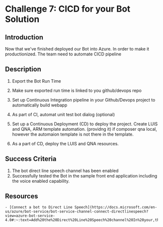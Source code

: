 # Challenge 7: CICD for your Bot Solution

## Introduction
Now that we've finished deployed our Bot into Azure. In order to make it productionized. The team need to automate CICD pipeline
	
## Description
1. Export the Bot Run Time

2. Make sure exported run time is linked to you github/devops repo

3. Set up Continuous Integration pipeline in your Github/Devops project to automatically build webapp 

4. As part of CI, automat unit test bot dialog (optional)

5. Set up a Continuous Deployment (CD) to deploy the project. Create LUIS and QNA, ARM template automation. (providng it) if composer qna local, however the  automaion template is not there in the template. 

6. As a part of CD, deploy the LUIS and QNA resources.


## Success Criteria
1. The bot direct line speech channel has been enabled
2. Successfully tested the Bot in the sample front end application including the voice enabled capability. 


## Resources
	- [Connect a bot to Direct Line Speech](https://docs.microsoft.com/en-us/azure/bot-service/bot-service-channel-connect-directlinespeech?view=azure-bot-service-4.0#:~:text=Add%20the%20Direct%20Line%20Speech%20channel%20In%20your,the%20bot.%20In%20the%20left%20panel%2C%20select%20Channels.)
